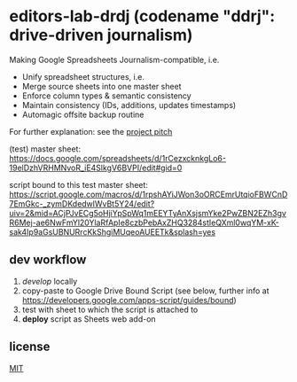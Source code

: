 # editors-lab-drdj (codename "ddrj": drive-driven journalism) 


Making Google Spreadsheets Journalism-compatible, i.e.

  * Unify spreadsheet structures, i.e.
  * Merge source sheets into one master sheet
  * Enforce column types & semantic consistency
  * Maintain consistency (IDs, additions, updates timestamps)
  * Automagic offsite backup routine

For further explanation: see the [project pitch](https://docs.google.com/presentation/d/19EwH3JsTlw_bI91qs7AwSwCKOGAKykbNEpXrxitAwcQ/pub?start=false&loop=false&delayms=3000)

(test) master sheet: https://docs.google.com/spreadsheets/d/1rCezxcknkgLo6-19elDzhVRHMNvoR_iE4SlkgV6BVPI/edit#gid=0

script bound to this test master sheet: https://script.google.com/macros/d/1rpshAYiJWon3oORCEmrUtqioFBWCnD7EmGkc-_zymDKdedwlWvBt5Y24/edit?uiv=2&mid=ACjPJvECg5oHjiYpSpWq1mEEYTyAnXsjsmYke2PwZBN2EZh3gvR6Mej-ae6NwFmYl20YlaRfApIe8czbPebAxZHQ3284stIeQXml0wqYM-xK-sak4Ip9aGsUBNURrcKkShgiMUqeoAUEETk&splash=yes


## dev workflow

1. *develop* locally 
2. copy-paste to Google Drive Bound Script (see below, further info at https://developers.google.com/apps-script/guides/bound)
3. test with sheet to which the script is attached to
4. **deploy** script as Sheets web add-on


## license

[MIT](https://opensource.org/licenses/MIT)
